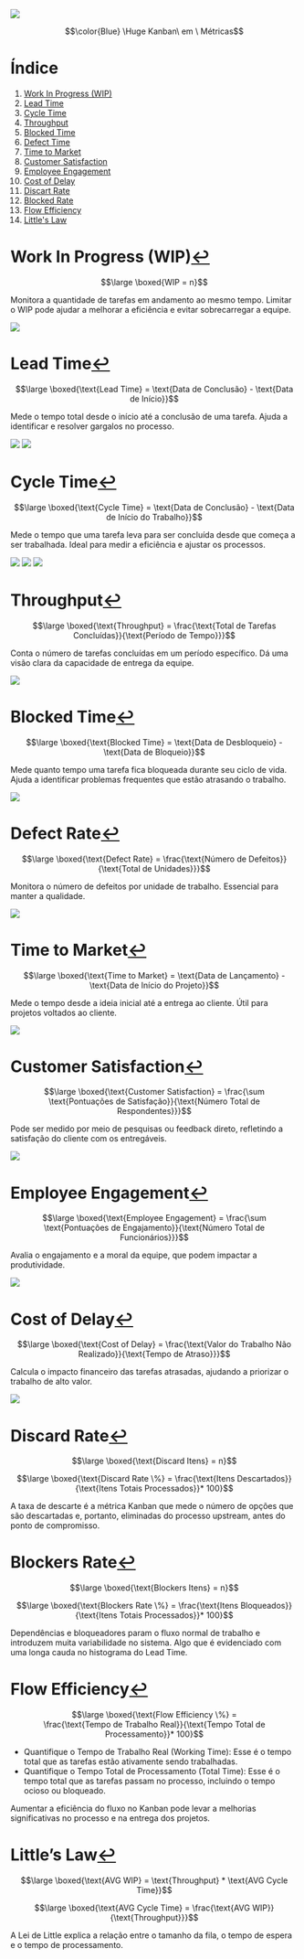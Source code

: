 ![](KanbanemMetricas.png)

$$\color{Blue} \Huge Kanban\ em \ Métricas$$

# <a name="_toc000"></a>Índice

1. [Work In Progress (WIP)](#_toc001)
1. [Lead Time](#_toc002)
1. [Cycle Time](#_toc003)
1. [Throughput](#_toc004)
1. [Blocked Time](#_toc005)
1. [Defect Time](#_toc006)
1. [Time to Market](#_toc007)
1. [Customer Satisfaction](#_toc008)
1. [Employee Engagement](#_toc009)
1. [Cost of Delay](#_toc010)
1. [Discart Rate](#_toc011)
1. [Blocked Rate](#_toc012)
1. [Flow Efficiency](#_toc013)
1. [Little's Law](#_toc014)

# <a name="_toc001"></a>Work In Progress (WIP)[↩︎](#_toc000)

$$\large \boxed{WIP = n}$$

Monitora a quantidade de tarefas em andamento ao mesmo tempo. Limitar o WIP pode ajudar a melhorar a eficiência e evitar sobrecarregar a equipe.

![](WIP.png)

# <a name="_toc002"></a>Lead Time[↩︎](#_toc000)

$$\large \boxed{\text{Lead Time} = \text{Data de Conclusão} - \text{Data de Início}}$$

Mede o tempo total desde o início até a conclusão de uma tarefa. Ajuda a identificar e resolver gargalos no processo.

![](LeadTime.png)
![](KanbanLead.png)

# <a name="_toc003"></a>Cycle Time[↩︎](#_toc000)

$$\large \boxed{\text{Cycle Time} = \text{Data de Conclusão} - \text{Data de Início do Trabalho}}$$

Mede o tempo que uma tarefa leva para ser concluída desde que começa a ser trabalhada. Ideal para medir a eficiência e ajustar os processos.

![](CycleTime.png)
![](KanbanCycle.png)
![](CyclexLead.png)

# <a name="_toc004"></a>Throughput[↩︎](#_toc000)

$$\large \boxed{\text{Throughput} = \frac{\text{Total de Tarefas Concluídas}}{\text{Período de Tempo}}}$$

Conta o número de tarefas concluídas em um período específico. Dá uma visão clara da capacidade de entrega da equipe.

![](Throughput.png)

# <a name="_toc005"></a>Blocked Time[↩︎](#_toc000)

$$\large \boxed{\text{Blocked Time} = \text{Data de Desbloqueio} - \text{Data de Bloqueio}}$$

Mede quanto tempo uma tarefa fica bloqueada durante seu ciclo de vida. Ajuda a identificar problemas frequentes que estão atrasando o trabalho.

![](BlockedTime.png)

# <a name="_toc006"></a>Defect Rate[↩︎](#_toc000)

$$\large \boxed{\text{Defect Rate} = \frac{\text{Número de Defeitos}}{\text{Total de Unidades}}}$$

Monitora o número de defeitos por unidade de trabalho. Essencial para manter a qualidade.

![](DefectRate.png)

# <a name="_toc007"></a>Time to Market[↩︎](#_toc000)

$$\large \boxed{\text{Time to Market} = \text{Data de Lançamento} - \text{Data de Início do Projeto}}$$

Mede o tempo desde a ideia inicial até a entrega ao cliente. Útil para projetos voltados ao cliente.

![](TimetoMarket.png)

# <a name="_toc008"></a>Customer Satisfaction[↩︎](#_toc000)

$$\large \boxed{\text{Customer Satisfaction} = \frac{\sum \text{Pontuações de Satisfação}}{\text{Número Total de Respondentes}}}$$

Pode ser medido por meio de pesquisas ou feedback direto, refletindo a satisfação do cliente com os entregáveis.

![](CustomerSatisfaction.png)

# <a name="_toc009"></a>Employee Engagement[↩︎](#_toc000)

$$\large \boxed{\text{Employee Engagement} = \frac{\sum \text{Pontuações de Engajamento}}{\text{Número Total de Funcionários}}}$$

Avalia o engajamento e a moral da equipe, que podem impactar a produtividade.

![](EmployeeEngagement.png)

# <a name="_toc010"></a>Cost of Delay[↩︎](#_toc000)

$$\large \boxed{\text{Cost of Delay} = \frac{\text{Valor do Trabalho Não Realizado}}{\text{Tempo de Atraso}}}$$

Calcula o impacto financeiro das tarefas atrasadas, ajudando a priorizar o trabalho de alto valor.

![](CostofDelay.png)

# <a name="_toc011"></a>Discard Rate[↩︎](#_toc000)

$$\large \boxed{\text{Discard Itens} = n}$$

$$\large \boxed{\text{Discard Rate \%} = \frac{\text{Itens Descartados}}{\text{Itens Totais Processados}}* 100}$$

A taxa de descarte é a métrica Kanban que mede o número de opções que são descartadas e, portanto, eliminadas do processo upstream, antes do ponto de compromisso.

# <a name="_toc012"></a>Blockers Rate[↩︎](#_toc000)

$$\large \boxed{\text{Blockers Itens} = n}$$

$$\large \boxed{\text{Blockers Rate \%} = \frac{\text{Itens Bloqueados}}{\text{Itens Totais Processados}}* 100}$$

Dependências e bloqueadores param o fluxo normal de trabalho e introduzem muita variabilidade no sistema. Algo que é evidenciado com uma longa cauda no histograma do Lead Time.

# <a name="_toc013"></a>Flow Efficiency[↩︎](#_toc000)

$$\large \boxed{\text{Flow Efficiency \%} = \frac{\text{Tempo de Trabalho Real}}{\text{Tempo Total de Processamento}}* 100}$$

- Quantifique o Tempo de Trabalho Real (Working Time): Esse é o tempo total que as tarefas estão ativamente sendo trabalhadas.
- Quantifique o Tempo Total de Processamento (Total Time): Esse é o tempo total que as tarefas passam no processo, incluindo o tempo ocioso ou bloqueado.

Aumentar a eficiência do fluxo no Kanban pode levar a melhorias significativas no processo e na entrega dos projetos.

# <a name="_toc014"></a>Little’s Law[↩︎](#_toc000)

$$\large \boxed{\text{AVG WIP} = \text{Throughput} * \text{AVG Cycle Time}}$$

$$\large \boxed{\text{AVG Cycle Time} = \frac{\text{AVG WIP}}{\text{Throughput}}}$$

A Lei de Little explica a relação entre o tamanho da fila, o tempo de espera e o tempo de processamento.